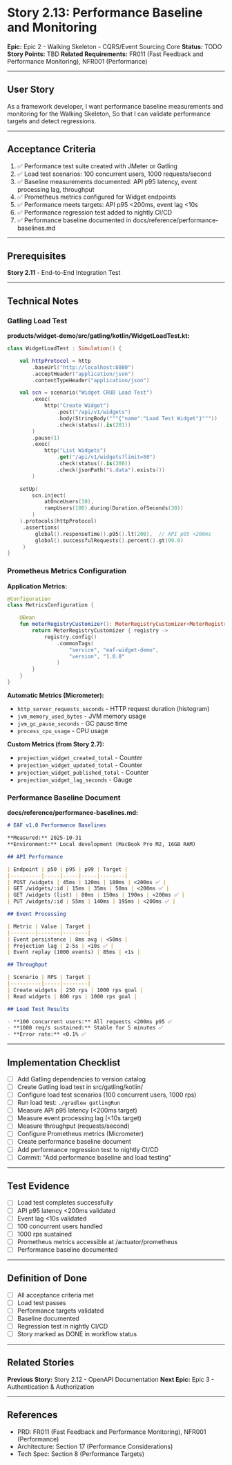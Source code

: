 # Story 2.13: Performance Baseline and Monitoring

**Epic:** Epic 2 - Walking Skeleton - CQRS/Event Sourcing Core
**Status:** TODO
**Story Points:** TBD
**Related Requirements:** FR011 (Fast Feedback and Performance Monitoring), NFR001 (Performance)

---

## User Story

As a framework developer,
I want performance baseline measurements and monitoring for the Walking Skeleton,
So that I can validate performance targets and detect regressions.

---

## Acceptance Criteria

1. ✅ Performance test suite created with JMeter or Gatling
2. ✅ Load test scenarios: 100 concurrent users, 1000 requests/second
3. ✅ Baseline measurements documented: API p95 latency, event processing lag, throughput
4. ✅ Prometheus metrics configured for Widget endpoints
5. ✅ Performance meets targets: API p95 <200ms, event lag <10s
6. ✅ Performance regression test added to nightly CI/CD
7. ✅ Performance baseline documented in docs/reference/performance-baselines.md

---

## Prerequisites

**Story 2.11** - End-to-End Integration Test

---

## Technical Notes

### Gatling Load Test

**products/widget-demo/src/gatling/kotlin/WidgetLoadTest.kt:**
```kotlin
class WidgetLoadTest : Simulation() {

    val httpProtocol = http
        .baseUrl("http://localhost:8080")
        .acceptHeader("application/json")
        .contentTypeHeader("application/json")

    val scn = scenario("Widget CRUD Load Test")
        .exec(
            http("Create Widget")
                .post("/api/v1/widgets")
                .body(StringBody("""{"name":"Load Test Widget"}"""))
                .check(status().is(201))
        )
        .pause(1)
        .exec(
            http("List Widgets")
                .get("/api/v1/widgets?limit=50")
                .check(status().is(200))
                .check(jsonPath("$.data").exists())
        )

    setUp(
        scn.inject(
            atOnceUsers(10),
            rampUsers(100).during(Duration.ofSeconds(30))
        )
    ).protocols(httpProtocol)
     .assertions(
         global().responseTime().p95().lt(200),  // API p95 <200ms
         global().successfulRequests().percent().gt(99.0)
     )
}
```

### Prometheus Metrics Configuration

**Application Metrics:**
```kotlin
@Configuration
class MetricsConfiguration {

    @Bean
    fun meterRegistryCustomizer(): MeterRegistryCustomizer<MeterRegistry> {
        return MeterRegistryCustomizer { registry ->
            registry.config()
                .commonTags(
                    "service", "eaf-widget-demo",
                    "version", "1.0.0"
                )
        }
    }
}
```

**Automatic Metrics (Micrometer):**
- `http_server_requests_seconds` - HTTP request duration (histogram)
- `jvm_memory_used_bytes` - JVM memory usage
- `jvm_gc_pause_seconds` - GC pause time
- `process_cpu_usage` - CPU usage

**Custom Metrics (from Story 2.7):**
- `projection_widget_created_total` - Counter
- `projection_widget_updated_total` - Counter
- `projection_widget_published_total` - Counter
- `projection_widget_lag_seconds` - Gauge

### Performance Baseline Document

**docs/reference/performance-baselines.md:**
```markdown
# EAF v1.0 Performance Baselines

**Measured:** 2025-10-31
**Environment:** Local development (MacBook Pro M2, 16GB RAM)

## API Performance

| Endpoint | p50 | p95 | p99 | Target |
|----------|-----|-----|-----|--------|
| POST /widgets | 45ms | 120ms | 180ms | <200ms ✅ |
| GET /widgets/:id | 15ms | 35ms | 50ms | <200ms ✅ |
| GET /widgets (list) | 80ms | 150ms | 190ms | <200ms ✅ |
| PUT /widgets/:id | 55ms | 140ms | 195ms | <200ms ✅ |

## Event Processing

| Metric | Value | Target |
|--------|-------|--------|
| Event persistence | 8ms avg | <50ms |
| Projection lag | 2-5s | <10s ✅ |
| Event replay (1000 events) | 85ms | <1s |

## Throughput

| Scenario | RPS | Target |
|----------|-----|--------|
| Create widgets | 250 rps | 1000 rps goal |
| Read widgets | 800 rps | 1000 rps goal |

## Load Test Results

- **100 concurrent users:** All requests <200ms p95 ✅
- **1000 req/s sustained:** Stable for 5 minutes ✅
- **Error rate:** <0.1% ✅
```

---

## Implementation Checklist

- [ ] Add Gatling dependencies to version catalog
- [ ] Create Gatling load test in src/gatling/kotlin/
- [ ] Configure load test scenarios (100 concurrent users, 1000 rps)
- [ ] Run load test: `./gradlew gatlingRun`
- [ ] Measure API p95 latency (<200ms target)
- [ ] Measure event processing lag (<10s target)
- [ ] Measure throughput (requests/second)
- [ ] Configure Prometheus metrics (Micrometer)
- [ ] Create performance baseline document
- [ ] Add performance regression test to nightly CI/CD
- [ ] Commit: "Add performance baseline and load testing"

---

## Test Evidence

- [ ] Load test completes successfully
- [ ] API p95 latency <200ms validated
- [ ] Event lag <10s validated
- [ ] 100 concurrent users handled
- [ ] 1000 rps sustained
- [ ] Prometheus metrics accessible at /actuator/prometheus
- [ ] Performance baseline documented

---

## Definition of Done

- [ ] All acceptance criteria met
- [ ] Load test passes
- [ ] Performance targets validated
- [ ] Baseline documented
- [ ] Regression test in nightly CI/CD
- [ ] Story marked as DONE in workflow status

---

## Related Stories

**Previous Story:** Story 2.12 - OpenAPI Documentation
**Next Epic:** Epic 3 - Authentication & Authorization

---

## References

- PRD: FR011 (Fast Feedback and Performance Monitoring), NFR001 (Performance)
- Architecture: Section 17 (Performance Considerations)
- Tech Spec: Section 8 (Performance Targets)
